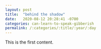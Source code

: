 ```yaml
---
layout: post
title:  "behind the shadow"
date:   2020-08-12 20:28:41 -0700
categories: can-learn-to-speak-gibberish
permalink: /:categories/:title/:year/:day
---
```

This is the first content.